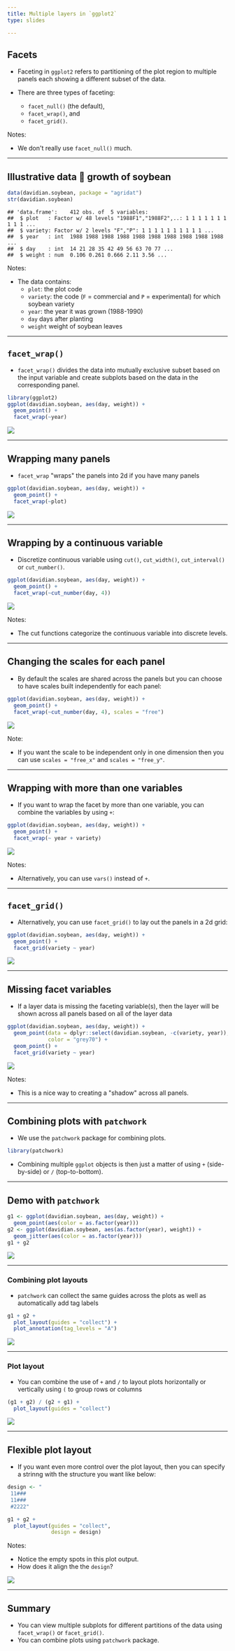 ```yaml
---
title: Multiple layers in `ggplot2`
type: slides

---
```

## Facets

-   Faceting in `ggplot2` refers to partitioning of the plot region to
    multiple panels each showing a different subset of the data.

-   There are three types of faceting:

    -   `facet_null()` (the default),
    -   `facet_wrap()`, and
    -   `facet_grid()`.

Notes:

-   We don't really use `facet_null()` much.

---

## Illustrative data 🌱 growth of soybean

``` r
data(davidian.soybean, package = "agridat")
str(davidian.soybean)
```

    ## 'data.frame':    412 obs. of  5 variables:
    ##  $ plot   : Factor w/ 48 levels "1988F1","1988F2",..: 1 1 1 1 1 1 1 1 1 1 ...
    ##  $ variety: Factor w/ 2 levels "F","P": 1 1 1 1 1 1 1 1 1 1 ...
    ##  $ year   : int  1988 1988 1988 1988 1988 1988 1988 1988 1988 1988 ...
    ##  $ day    : int  14 21 28 35 42 49 56 63 70 77 ...
    ##  $ weight : num  0.106 0.261 0.666 2.11 3.56 ...

Notes:

-   The data contains:
    -   `plot`: the plot code
    -   `variety`: the code (`F` = commercial and `P` = experimental)
        for which soybean variety
    -   `year`: the year it was grown (1988-1990)
    -   `day` days after planting
    -   `weight` weight of soybean leaves

---

## `facet_wrap()`

-   `facet_wrap()` divides the data into mutually exclusive subset based
    on the input variable and create subplots based on the data in the
    corresponding panel.

``` r
library(ggplot2)
ggplot(davidian.soybean, aes(day, weight)) + 
  geom_point() +
  facet_wrap(~year)
```

<img src="chapter6_06_ggplot2facet_files/figure-markdown/facet-wrap-demo-1.png" style="display: block; margin: auto;" />

---

## Wrapping many panels

-   `facet_wrap` "wraps" the panels into 2d if you have many panels

``` r
ggplot(davidian.soybean, aes(day, weight)) + 
  geom_point() +
  facet_wrap(~plot)
```

<img src="chapter6_06_ggplot2facet_files/figure-markdown/facet-wrap-demo-wrap-1.png" style="display: block; margin: auto;" />

---

## Wrapping by a continuous variable

-   Discretize continuous variable using `cut()`, `cut_width()`,
    `cut_interval()` or `cut_number()`.

``` r
ggplot(davidian.soybean, aes(day, weight)) + 
  geom_point() +
  facet_wrap(~cut_number(day, 4))
```

<img src="chapter6_06_ggplot2facet_files/figure-markdown/facet-wrap-demo-cont-1.png" style="display: block; margin: auto;" />

Notes:

-   The cut functions categorize the continuous variable into discrete
    levels.

---

## Changing the scales for each panel

-   By default the scales are shared across the panels but you can
    choose to have scales built independently for each panel:

``` r
ggplot(davidian.soybean, aes(day, weight)) + 
  geom_point() +
  facet_wrap(~cut_number(day, 4), scales = "free")
```

<img src="chapter6_06_ggplot2facet_files/figure-markdown/facet-wrap-demo-cont-scales-1.png" style="display: block; margin: auto;" />

Note:

-   If you want the scale to be independent only in one dimension then
    you can use `scales = "free_x"` and `scales = "free_y"`.

---

## Wrapping with more than one variables

-   If you want to wrap the facet by more than one variable, you can
    combine the variables by using `+`:

``` r
ggplot(davidian.soybean, aes(day, weight)) + 
  geom_point() +
  facet_wrap(~ year + variety)
```

<img src="chapter6_06_ggplot2facet_files/figure-markdown/facet-wrap-demo-interaction-1.png" style="display: block; margin: auto;" />

Notes:

-   Alternatively, you can use `vars()` instead of `+`.

---

## `facet_grid()`

-   Alternatively, you can use `facet_grid()` to lay out the panels in a
    2d grid:

``` r
ggplot(davidian.soybean, aes(day, weight)) + 
  geom_point() +
  facet_grid(variety ~ year)
```

<img src="chapter6_06_ggplot2facet_files/figure-markdown/facet-grid-demo-1.png" style="display: block; margin: auto;" />

---

## Missing facet variables

-   If a layer data is missing the faceting variable(s), then the layer
    will be shown across all panels based on all of the layer data

``` r
ggplot(davidian.soybean, aes(day, weight)) + 
  geom_point(data = dplyr::select(davidian.soybean, -c(variety, year)),
             color = "grey70") +
  geom_point() +
  facet_grid(variety ~ year)
```

<img src="chapter6_06_ggplot2facet_files/figure-markdown/facet-all-1.png" style="display: block; margin: auto;" />

Notes:

-   This is a nice way to creating a "shadow" across all panels.

---

## Combining plots with `patchwork`

-   We use the `patchwork` package for combining plots.

``` r
library(patchwork)
```

-   Combining multiple `ggplot` objects is then just a matter of using
    `+` (side-by-side) or `/` (top-to-bottom).

---

## Demo with `patchwork`

``` r
g1 <- ggplot(davidian.soybean, aes(day, weight)) +
  geom_point(aes(color = as.factor(year))) 
g2 <- ggplot(davidian.soybean, aes(as.factor(year), weight)) +
  geom_jitter(aes(color = as.factor(year))) 
g1 + g2
```

<img src="chapter6_06_ggplot2facet_files/figure-markdown/patchwork-demo-1.png" style="display: block; margin: auto;" />

---

### Combining plot layouts

-   `patchwork` can collect the same guides across the plots as well as
    automatically add tag labels

``` r
g1 + g2 + 
  plot_layout(guides = "collect") + 
  plot_annotation(tag_levels = "A")
```

<img src="chapter6_06_ggplot2facet_files/figure-markdown/patchwork-layouts-1.png" style="display: block; margin: auto;" />

---

### Plot layout

-   You can combine the use of `+` and `/` to layout plots horizontally
    or vertically using `(` to group rows or columns

``` r
(g1 + g2) / (g2 + g1) + 
  plot_layout(guides = "collect")
```

<img src="chapter6_06_ggplot2facet_files/figure-markdown/patchwork-layout-1.png" style="display: block; margin: auto;" />

---

## Flexible plot layout

-   If you want even more control over the plot layout, then you can
    specify a strinng with the structure you want like below:

``` r
design <- "
 11###
 11###
 #2222"

g1 + g2 + 
  plot_layout(guides = "collect",
              design = design)
```

Notes:

-   Notice the empty spots in this plot output.
-   How does it align the the `design`?

<img src="chapter6_06_ggplot2facet_files/figure-markdown/patchwork-design-1.png" style="display: block; margin: auto;" />

---

## Summary

-   You can view multiple subplots for different partitions of the data
    using `facet_wrap()` or `facet_grid()`.
-   You can combine plots using `patchwork` package.
